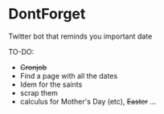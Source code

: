 DontForget
==========

Twitter bot that reminds you important date

TO-DO:
+ <del>Cronjob</del> 
+ Find a page with all the dates
+ Idem for the saints
+ scrap them
+ calculus for Mother's Day (etc), <del>Easter</del> …
